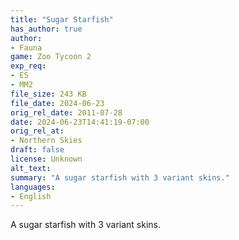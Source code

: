 ```yaml
---
title: "Sugar Starfish"
has_author: true
author: 
- Fauna
game: Zoo Tycoon 2
exp_req: 
- ES
- MM2
file_size: 243 KB
file_date: 2024-06-23
orig_rel_date: 2011-07-28
date: 2024-06-23T14:41:19-07:00
orig_rel_at: 
- Northern Skies
draft: false
license: Unknown
alt_text: 
summary: "A sugar starfish with 3 variant skins."
languages:
- English
---
```


A sugar starfish with 3 variant skins.
